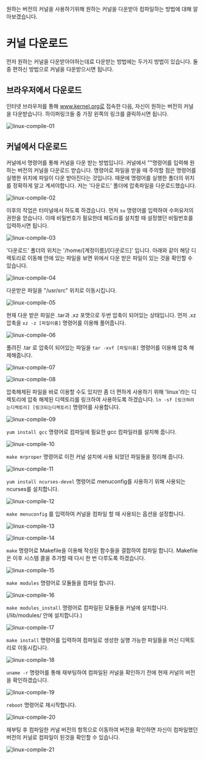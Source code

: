원하는 버전의 커널을 사용하기위해 원하는 커널을 다운받아 컴파일하는 방법에 대해 알아보겠습니다.

# 커널 다운로드

먼저 원하는 커널을 다운받아야하는데료 다운받는 방법에는 두가지 방법이 있습니다. 둘 중 편하신 방법으로 커널을 다운받으시면 됩니다.

## 브라우저에서 다운로드

인터넷 브라우저를 통해 www.kernel.org로 접속한 다음, 자신이 원하는 버전의 커널을 다운받습니다. 하이퍼링크들 중 가장 왼쪽의 링크를 클릭하시면 됩니다.

![linux-compile-01](https://user-images.githubusercontent.com/18159012/49138917-d78ca300-f333-11e8-8b5d-ccb8becf3962.png)

## 커널에서 다운로드

커널에서 명령어를 통해 커널을 다운 받는 방법입니다. 커널에서 ""명령어를 입력해 원하는 버전의 커널을 다운로드 받습니다. 명령어로 파일을 받을 때 주의할 점은 명령어를 실행한 위치에 파일이 다운 받아진다는 것입니다. 때문에 명령어를 실행한 폴더의 위치를 정확하게 알고 계셔야합니다. 저는 '다운로드' 폴더에 압축파일을 다운로드했습니다.

![linux-compile-02](https://user-images.githubusercontent.com/18159012/49138934-e1aea180-f333-11e8-9fc4-b2de5daa0908.png)

 이후의 작업은 터미널에서 하도록 하겠습니다. 먼저 `su` 명령어를 입력하여 수퍼유저의 권한을 얻습니다. 이때 비밀번호가 필요한데 페도라를 설치할 때 설정했던 비밀번호를 입력하시면 됩니다.

![linux-compile-03](https://user-images.githubusercontent.com/18159012/49138945-e96e4600-f333-11e8-8a5c-22382bac28bf.png)

'다운로드' 폴더의 위치는 '/home/[계정이름]/[다운로드]' 입니다. 아래와 같이 해당 디렉토리로 이동해 안에 있는 파일을 보면 위에서 다운 받은 파일이 있는 것을 확인할 수 있습니다.

![linux-compile-04](https://user-images.githubusercontent.com/18159012/49138955-ef642700-f333-11e8-8cce-d22f91abac0e.png)

다운받은 파일을 "/usr/src" 위치로 이동시킵니다.

![linux-compile-05](https://user-images.githubusercontent.com/18159012/49138967-f4c17180-f333-11e8-86cd-a8947b1fec4d.png)

현재 다운 받은 파일은 .tar과 .xz 포맷으로 두번 압축이 되어있는 상태입니다. 먼저 .xz 압축을 `xz -z [파일이름]` 명령어를 이용해 풀어줍니다.

![linux-compile-06](https://user-images.githubusercontent.com/18159012/49138984-fd19ac80-f333-11e8-8c86-d8405a8e7ad7.png)

풀려진 .tar 로 압축이 되어있는 파일을 `tar -xvf [파일이름]` 명령어를 이용해 압축 해제해줍니다.

![linux-compile-07](https://user-images.githubusercontent.com/18159012/49138994-0440ba80-f334-11e8-95de-8e001509ab95.png)

![linux-compile-08](https://user-images.githubusercontent.com/18159012/49139016-0efb4f80-f334-11e8-8784-712d5cd4e159.png)

압축해제된 파일을 바로 이용할 수도 있지만 좀 더 편하게 사용하기 위해 'linux'라는 디렉토리에 압축 해제된 디렉토리를 링크하여 사용하도록 하겠습니다. `ln -sf [링크하려는디렉토리] [링크되는디렉토리]` 명령어를 사용합니다.

![linux-compile-09](https://user-images.githubusercontent.com/18159012/49139023-14f13080-f334-11e8-8f73-b36f827ee1cc.png)

`yum install gcc` 명령어로 컴파일에 필요한 gcc 컴파일러를 설치해 줍니다.

![linux-compile-10](https://user-images.githubusercontent.com/18159012/49139032-1ae71180-f334-11e8-922b-ebe4d2088f2c.png)

`make mrproper` 명령어로 이전 커널 설치에 사용 되었던 파일들을 정리해 줍니다.

![linux-compile-11](https://user-images.githubusercontent.com/18159012/49139040-20445c00-f334-11e8-9084-820f1c11efff.png)

`yum install ncurses-devel` 명령어로 menuconfig를 사용하기 위해 사용되는 ncurses를 설치합니다.

![linux-compile-12](https://user-images.githubusercontent.com/18159012/49139051-25a1a680-f334-11e8-8adc-a86b91b205fc.png)

`make menuconfig` 를 입력하여 커널을 컴파일 할 때 사용되는 옵션을 설정합니다.

![linux-compile-13](https://user-images.githubusercontent.com/18159012/49139056-2afef100-f334-11e8-8dad-294e330a0969.png)

![linux-compile-14](https://user-images.githubusercontent.com/18159012/49139065-305c3b80-f334-11e8-93e4-dcd5e018f9e6.png)

`make` 명령어로 Makefile을 이용해 작성된 함수들을 결합하여 컴파일 합니다. Makefile은 이후 시스템 콜을 추가할 때 다시 한 번 다루도록 하겠습니다.

![linux-compile-15](https://user-images.githubusercontent.com/18159012/49139078-35b98600-f334-11e8-9b00-8662c80112e6.png)

`make modules` 명령어로 모듈들을 컴파일 합니다.

![linux-compile-16](https://user-images.githubusercontent.com/18159012/49139086-3a7e3a00-f334-11e8-8380-ea77d4f13882.png)

`make modules_install` 명령어로 컴파일된 모듈들을 커널에 설치합니다. (/lib/modules/ 안에 설치합니다.)

![linux-compile-17](https://user-images.githubusercontent.com/18159012/49139098-3fdb8480-f334-11e8-892f-08cecae9964c.png)

`make install` 명령어를 입력하여 컴파일로 생성한 실행 가능한 파일들을 머신 디렉토리로 이동시킵니다.

![linux-compile-18](https://user-images.githubusercontent.com/18159012/49139103-4538cf00-f334-11e8-80a2-e0f96d671bce.png)

`uname -r` 명령어를 통해 재부팅하여 컴파일된 커널을 확인하기  전에 현재 커널의 버전을 확인하겠습니다.

![linux-compile-19](https://user-images.githubusercontent.com/18159012/49139107-4964ec80-f334-11e8-8d31-ba730eff878a.png)

`reboot` 명령어로 재시작합니다.

![linux-compile-20](https://user-images.githubusercontent.com/18159012/49139119-4ec23700-f334-11e8-82b9-bbff8e32a35c.png)

재부팅 후 컴파일한 커널 버전의 항목으로 이동하여 버전을 확인하면 자신이 컴파일했던 버전의 커널로 컴파일이 된것을 확인할 수 있습니다.

![linux-compile-21](https://user-images.githubusercontent.com/18159012/49139137-5b468f80-f334-11e8-9032-6b626ecdb508.png)